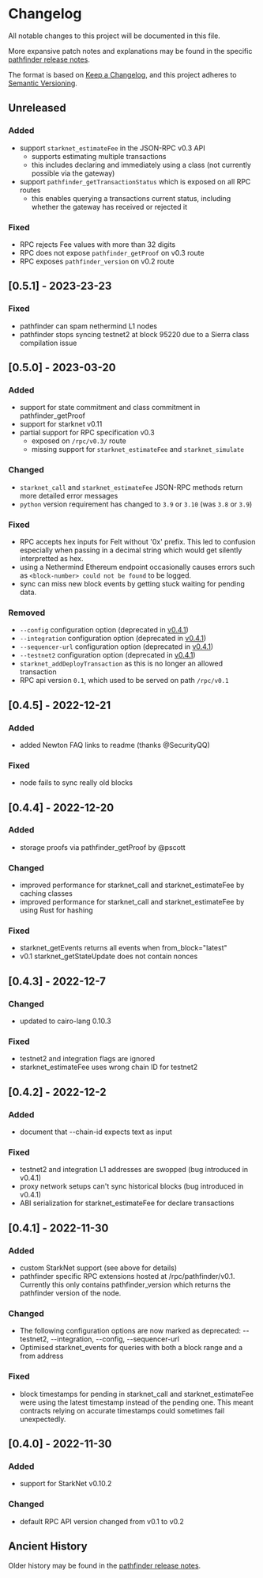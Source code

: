 # Changelog

All notable changes to this project will be documented in this file.

More expansive patch notes and explanations may be found in the specific [pathfinder release notes](https://github.com/eqlabs/pathfinder/releases).

The format is based on [Keep a Changelog](https://keepachangelog.com/en/1.0.0/),
and this project adheres to [Semantic Versioning](https://semver.org/spec/v2.0.0.html).

## Unreleased

### Added

- support `starknet_estimateFee` in the JSON-RPC v0.3 API
  - supports estimating multiple transactions
  - this includes declaring and immediately using a class (not currently possible via the gateway)
- support `pathfinder_getTransactionStatus` which is exposed on all RPC routes
  - this enables querying a transactions current status, including whether the gateway has received or rejected it

### Fixed

- RPC rejects Fee values with more than 32 digits
- RPC does not expose `pathfinder_getProof` on v0.3 route
- RPC exposes `pathfinder_version` on v0.2 route

## [0.5.1] - 2023-23-23

### Fixed

- pathfinder can spam nethermind L1 nodes
- pathfinder stops syncing testnet2 at block 95220 due to a Sierra class compilation issue

## [0.5.0] - 2023-03-20

### Added

- support for state commitment and class commitment in pathfinder_getProof
- support for starknet v0.11
- partial support for RPC specification v0.3
  - exposed on `/rpc/v0.3/` route
  - missing support for `starknet_estimateFee` and `starknet_simulate`

### Changed

- `starknet_call` and `starknet_estimateFee` JSON-RPC methods return more detailed error messages
- `python` version requirement has changed to `3.9` or `3.10` (was `3.8` or `3.9`)

### Fixed

- RPC accepts hex inputs for Felt without '0x' prefix. This led to confusion especially when passing in a decimal string which would get silently interpretted as hex.
- using a Nethermind Ethereum endpoint occasionally causes errors such as `<block-number> could not be found` to be logged.
- sync can miss new block events by getting stuck waiting for pending data.

### Removed

- `--config` configuration option (deprecated in [v0.4.1](https://github.com/eqlabs/pathfinder/releases/tag/v0.4.1))
- `--integration` configuration option (deprecated in [v0.4.1](https://github.com/eqlabs/pathfinder/releases/tag/v0.4.1))
- `--sequencer-url` configuration option (deprecated in [v0.4.1](https://github.com/eqlabs/pathfinder/releases/tag/v0.4.1))
- `--testnet2` configuration option (deprecated in [v0.4.1](https://github.com/eqlabs/pathfinder/releases/tag/v0.4.1))
- `starknet_addDeployTransaction` as this is no longer an allowed transaction
- RPC api version `0.1`, which used to be served on path `/rpc/v0.1`

## [0.4.5] - 2022-12-21

### Added

- added Newton FAQ links to readme (thanks @SecurityQQ)

### Fixed

- node fails to sync really old blocks

## [0.4.4] - 2022-12-20

### Added

- storage proofs via pathfinder_getProof by @pscott

### Changed

- improved performance for starknet_call and starknet_estimateFee by caching classes
- improved performance for starknet_call and starknet_estimateFee by using Rust for hashing

### Fixed

- starknet_getEvents returns all events when from_block="latest"
- v0.1 starknet_getStateUpdate does not contain nonces

## [0.4.3] - 2022-12-7

### Changed

- updated to cairo-lang 0.10.3

### Fixed

- testnet2 and integration flags are ignored
- starknet_estimateFee uses wrong chain ID for testnet2

## [0.4.2] - 2022-12-2

### Added

- document that --chain-id expects text as input

### Fixed

- testnet2 and integration L1 addresses are swopped (bug introduced in v0.4.1)
- proxy network setups can't sync historical blocks (bug introduced in v0.4.1)
- ABI serialization for starknet_estimateFee for declare transactions

## [0.4.1] - 2022-11-30

### Added

- custom StarkNet support (see above for details)
- pathfinder specific RPC extensions hosted at <rpc-url>/rpc/pathfinder/v0.1. Currently this only contains pathfinder_version which returns the pathfinder version of the node.

### Changed

- The following configuration options are now marked as deprecated: --testnet2, --integration, --config, --sequencer-url
- Optimised starknet_events for queries with both a block range and a from address

### Fixed

- block timestamps for pending in starknet_call and starknet_estimateFee were using the latest timestamp instead of the pending one. This meant contracts relying on accurate timestamps could sometimes fail unexpectedly.

## [0.4.0] - 2022-11-30

### Added

- support for StarkNet v0.10.2

### Changed

- default RPC API version changed from v0.1 to v0.2

## Ancient History

Older history may be found in the [pathfinder release notes](https://github.com/eqlabs/pathfinder/releases).
